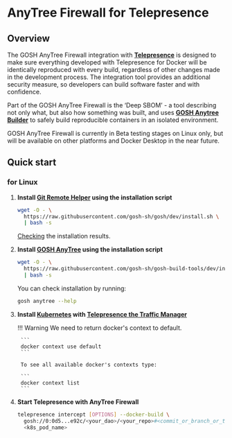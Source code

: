 # **AnyTree Firewall for Telepresence**



## **Overview**



The GOSH AnyTree Firewall integration with [**Telepresence**](https://www.getambassador.io/products/telepresence) is designed to make sure everything developed with Telepresence for Docker will be identically reproduced with every build, regardless of other changes made in the development process. The integration tool provides an additional security measure, so  developers can build software faster and with confidence.

Part of the GOSH AnyTree Firewall is the ‘Deep SBOM’ -  a tool describing not only what, but also how something was built, and uses [**GOSH Anytree Builder**](anytree.md#quick-start-gosh-anytree-builder) to safely build reproducible containers in an isolated environment.

GOSH AnyTree Firewall is currently in Beta testing stages on Linux only, but will be available on other platforms and Docker Desktop in the near future.



## **Quick start**


###  __for Linux__


1. **Install [**Git Remote Helper**](git-remote-helper.md#installation) using the installation script**

    ``` sh
    wget -O - \
      https://raw.githubusercontent.com/gosh-sh/gosh/dev/install.sh \
      | bash -s
    ```

    [Checking](git-remote-helper.md#verifying-the-installation-result) the installation results.

2. **Install [**GOSH AnyTree**](anytree.md#installation) using the installation script**

    ``` sh
    wget -O - \
      https://raw.githubusercontent.com/gosh-sh/gosh-build-tools/dev/install.sh \
      | bash -s
    ```

    You can check installation by running:

    ``` sh
    gosh anytree --help
    ```

3. **Install [Kubernetes](https://kubernetes.io) with [Telepresence the Traffic Manager](https://www.getambassador.io/docs/telepresence/latest/quick-start)**


    !!! Warning
        We need to return docker's context to default.

        ```
        docker context use default
        ```

        To see all available docker's contexts type:

        ```
        docker context list
        ```

4. **Start Telepresence with AnyTree Firewall**

    ``` {.sh .no-copy}
    telepresence intercept [OPTIONS] --docker-build \
      gosh://0:0d5...e92c/<your_dao>/<your_repo>#<commit_or_branch_or_tag> \
      <k8s_pod_name>
    ```
